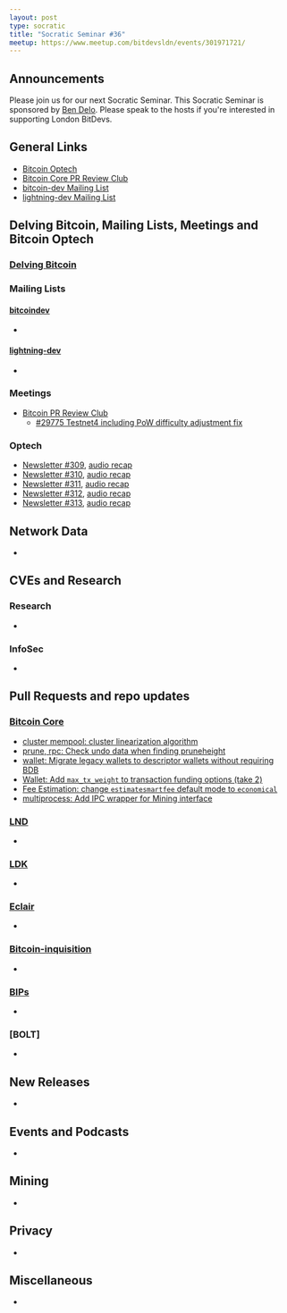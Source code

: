 ```yaml
---
layout: post
type: socratic
title: "Socratic Seminar #36"
meetup: https://www.meetup.com/bitdevsldn/events/301971721/
---
```


## Announcements

Please join us for our next Socratic Seminar. This Socratic Seminar is sponsored by [Ben Delo](https://twitter.com/bendelo).
Please speak to the hosts if you're interested in supporting London BitDevs.

## General Links

* [Bitcoin Optech](https://bitcoinops.org)
* [Bitcoin Core PR Review Club](https://bitcoincore.reviews)
* [bitcoin-dev Mailing List](https://lists.linuxfoundation.org/pipermail/bitcoin-dev)
* [lightning-dev Mailing List](https://lists.linuxfoundation.org/pipermail/lightning-dev)

## Delving Bitcoin, Mailing Lists, Meetings and Bitcoin Optech
### [Delving Bitcoin](https://delvingbitcoin.org/)

### Mailing Lists
#### [bitcoindev](https://groups.google.com/g/bitcoindev)
-

#### [lightning-dev](https://lists.linuxfoundation.org/pipermail/lightning-dev)
-

### Meetings
- [Bitcoin PR Review Club](https://bitcoincore.reviews)
  - [#29775 Testnet4 including PoW difficulty adjustment fix](https://bitcoincore.reviews/29775)

### Optech
- [Newsletter #309](https://bitcoinops.org/en/newsletters/2024/06/28/), [audio recap](https://bitcoinops.org/en/podcast/2024/06/29/)
- [Newsletter #310](https://bitcoinops.org/en/newsletters/2024/07/05/), [audio recap](https://bitcoinops.org/en/podcast/2024/07/09/)
- [Newsletter #311](https://bitcoinops.org/en/newsletters/2024/07/12/), [audio recap](https://bitcoinops.org/en/podcast/2024/07/16/)
- [Newsletter #312](https://bitcoinops.org/en/newsletters/2024/07/19/), [audio recap](https://bitcoinops.org/en/podcast/2024/07/23/)
- [Newsletter #313](https://bitcoinops.org/en/newsletters/2024/07/26/), [audio recap](https://bitcoinops.org/en/podcast/2024/07/30/)

## Network Data
-

## CVEs and Research
### Research
-

### InfoSec
-

## Pull Requests and repo updates
### [Bitcoin Core](https://github.com/bitcoin/bitcoin)
<!--- Link to query merged PRs since YYYY-MM-DD sorted by descending activity: https://github.com/bitcoin/bitcoin/pulls?page=1&q=is%3Apr+is%3Aclosed+merged%3A%3EYYYY-MM-DD+sort%3Acomments-desc -->
- [cluster mempool: cluster linearization algorithm](https://github.com/bitcoin/bitcoin/pull/30126)
- [prune, rpc: Check undo data when finding pruneheight](https://github.com/bitcoin/bitcoin/pull/29668)
- [wallet: Migrate legacy wallets to descriptor wallets without requiring BDB](https://github.com/bitcoin/bitcoin/pull/26596)
- [Wallet: Add `max_tx_weight` to transaction funding options (take 2)](https://github.com/bitcoin/bitcoin/pull/29523)
- [Fee Estimation: change `estimatesmartfee` default mode to `economical`](https://github.com/bitcoin/bitcoin/pull/30275)
- [multiprocess: Add IPC wrapper for Mining interface](https://github.com/bitcoin/bitcoin/pull/30510)


### [LND](https://github.com/lightningnetwork/lnd)
-

### [LDK](https://github.com/lightningdevkit/rust-lightning)
-

### [Eclair](https://github.com/ACINQ/eclair)
-

### [Bitcoin-inquisition](https://github.com/bitcoin-inquisition/bitcoin)
-

### [BIPs](https://github.com/bitcoin/bips)
-

### [BOLT]
-

## New Releases
-

## Events and Podcasts
-

## Mining
-

## Privacy
-

## Miscellaneous
-
